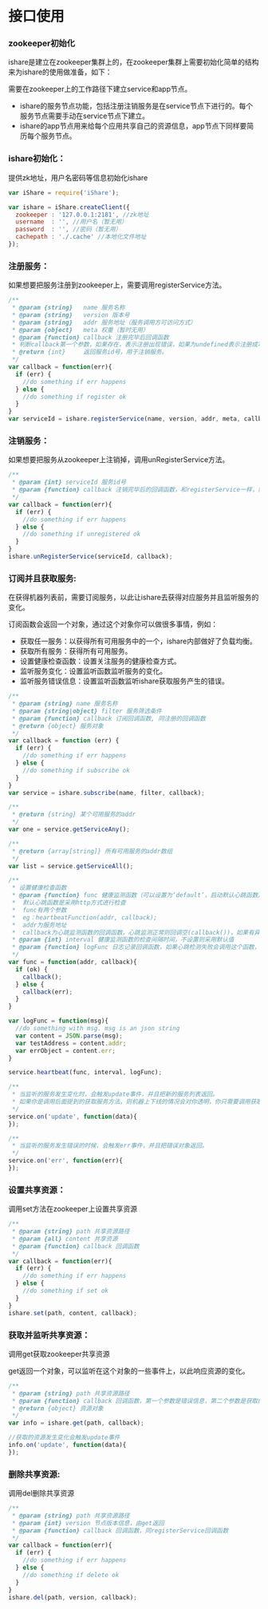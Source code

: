 # 接口使用

### zookeeper初始化

ishare是建立在zookeeper集群上的，在zookeeper集群上需要初始化简单的结构来为ishare的使用做准备，如下：

需要在zookeeper上的工作路径下建立service和app节点。
* ishare的服务节点功能，包括注册注销服务是在service节点下进行的。每个服务节点需要手动在service节点下建立。
* ishare的app节点用来给每个应用共享自己的资源信息，app节点下同样要简历每个服务节点。

### ishare初始化：

提供zk地址，用户名密码等信息初始化ishare

```JavaScript
var iShare = require('iShare');

var ishare = iShare.createClient({
  zookeeper : '127.0.0.1:2181', //zk地址
  username  : '', //用户名（暂无用）
  password  : '', //密码（暂无用）
  cachepath : './.cache' //本地化文件地址
});
```

### 注册服务：

如果想要把服务注册到zookeeper上，需要调用registerService方法。

```javascript
/**
 * @param {string}   name 服务名称
 * @param {string}   version 版本号
 * @param {string}   addr 服务地址（服务调用方可访问方式）
 * @param {object}   meta 权重（暂时无用）
 * @param {function} callback 注册完毕后回调函数
 * 判断callback第一个参数，如果存在，表示注册出现错误，如果为undefined表示注册成功。
 * @return {int}     返回服务id号，用于注销服务。
 */
var callback = function(err){
  if (err) {
    //do something if err happens
  } else {
    //do something if register ok
  }
}
var serviceId = ishare.registerService(name, version, addr, meta, callback);
```

### 注销服务：

如果想要把服务从zookeeper上注销掉，调用unRegisterService方法。

```javascript
/**
 * @param {int} serviceId 服务id号
 * @param {function} callback 注销完毕后的回调函数，和registerService一样，需要判断第一个参数
 */
var callback = function(err){
  if (err) {
    //do something if err happens
  } else {
    //do something if unregistered ok
  }
}
ishare.unRegisterService(serviceId, callback);
```


### 订阅并且获取服务:

在获得机器列表前，需要订阅服务，以此让ishare去获得对应服务并且监听服务的变化。

订阅函数会返回一个对象，通过这个对象你可以做很多事情，例如：

* 获取任一服务：以获得所有可用服务中的一个，ishare内部做好了负载均衡。
* 获取所有服务：获得所有可用服务。
* 设置健康检查函数：设置关注服务的健康检查方式。
* 监听服务变化：设置监听函数监听服务的变化。
* 监听服务错误信息：设置监听函数监听ishare获取服务产生的错误。

```javascript
/**
 * @param {string} name 服务名称
 * @param {string|object} filter 服务筛选条件
 * @param {function} callback 订阅回调函数, 同注册的回调函数
 * @return {object} 服务对象
 */
var callback = function (err) {
  if (err) {
    //do something if err happens
  } else {
    //do something if subscribe ok
  }
}
var service = ishare.subscribe(name, filter, callback);

/**
 * @return {string} 某个可用服务的addr
 */
var one = service.getServiceAny();

/**
 * @return {array[string]} 所有可用服务的addr数组
 */
var list = service.getServiceAll();

/**
 * 设置健康检查函数
 * @param {function} func 健康监测函数（可以设置为‘default’，启动默认心跳函数）
 *  默认心跳函数是采用http方式进行检查
 *  func有两个参数
 *  eg：heartbeatFunction(addr, callback);
 *  addr为服务地址
 *  callback为心跳监测函数的回调函数，心跳监测正常则回调空(callback())，如果有异常，则回调一个错误对象,callback(err);
 * @param {int} interval 健康监测函数的检查间隔时间，不设置则采用默认值
 * @param {function} logFunc 日志记录回调函数，如果心跳检测失败会调用这个函数，参数为错误信息对象JSON.stringify后的结果，错误信息对象包含心跳测试的地址和具体的错误描述，不设置则心跳不正常时不记录
 */
var func = function(addr, callback){
  if (ok) {
    callback();
  } else {
    callback(err);
  }
}

var logFunc = function(msg){
  //do something with msg. msg is an json string
  var content = JSON.parse(msg);
  var testAddress = content.addr;
  var errObject = content.err;
}

service.heartbeat(func, interval, logFunc);

/**
 * 当监听的服务发生变化时，会触发update事件，并且把新的服务列表返回。
 * 如果你是调用后面提到的获取服务方法，则机器上下线的情况会对你透明，你只需要调用获取服务的方法就行。
 */
service.on('update', function(data){
});

/**
 * 当监听的服务发生错误的时候，会触发err事件，并且把错误对象返回。
 */
service.on('err', function(err){
});
```

### 设置共享资源：

调用set方法在zookeeper上设置共享资源

```javascript
/**
 * @param {string} path 共享资源路径
 * @param {all} content 共享资源
 * @param {function} callback 回调函数
 */
var callback = function(err){
  if (err) {
    //do something if err happens
  } else {
    //do something if set ok
  }
}
ishare.set(path, content, callback);
```

### 获取并监听共享资源：

调用get获取zookeeper共享资源

get返回一个对象，可以监听在这个对象的一些事件上，以此响应资源的变化。

```JavaScript
/**
 * @param {string} path 共享资源路径
 * @param {function} callback 回调函数，第一个参数是错误信息，第二个参数是获取的资源版本，版本是zk对节点的版本信息。第三个参数是获取资源
 * @return {object} 资源对象
 */
var info = ishare.get(path, callback);

//获取的资源发生变化会触发update事件
info.on('update', function(data){
});
```

### 删除共享资源:

调用del删除共享资源

```JavaScript
/**
 * @param {string} path 共享资源路径
 * @param {int} version 节点版本信息，由get返回
 * @param {function} callback 回调函数，同registerService回调函数
 */
var callback = function(err){
  if (err) {
    //do something if err happens
  } else {
    //do something if delete ok
  }
}
ishare.del(path, version, callback);
```

